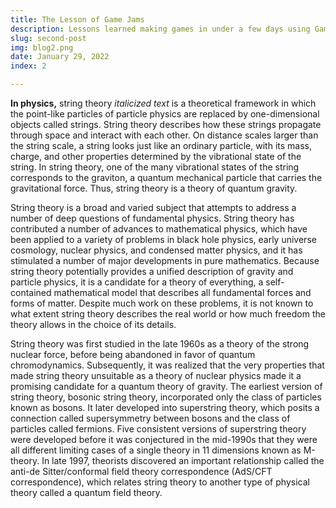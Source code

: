 ```yaml
---
title: The Lesson of Game Jams
description: Lessons learned making games in under a few days using GameMaker Studio 2 (and teamwork) ...
slug: second-post
img: blog2.png
date: January 29, 2022
index: 2

---
```


**In physics,** string theory  *italicized text* is a theoretical framework in which the point-like particles of particle physics are replaced by one-dimensional objects called strings. String theory describes how these strings propagate through space and interact with each other. On distance scales larger than the string scale, a string looks just like an ordinary particle, with its mass, charge, and other properties determined by the vibrational state of the string. In string theory, one of the many vibrational states of the string corresponds to the graviton, a quantum mechanical particle that carries the gravitational force. Thus, string theory is a theory of quantum gravity.

String theory is a broad and varied subject that attempts to address a number of deep questions of fundamental physics. String theory has contributed a number of advances to mathematical physics, which have been applied to a variety of problems in black hole physics, early universe cosmology, nuclear physics, and condensed matter physics, and it has stimulated a number of major developments in pure mathematics. Because string theory potentially provides a unified description of gravity and particle physics, it is a candidate for a theory of everything, a self-contained mathematical model that describes all fundamental forces and forms of matter. Despite much work on these problems, it is not known to what extent string theory describes the real world or how much freedom the theory allows in the choice of its details.

String theory was first studied in the late 1960s as a theory of the strong nuclear force, before being abandoned in favor of quantum chromodynamics. Subsequently, it was realized that the very properties that made string theory unsuitable as a theory of nuclear physics made it a promising candidate for a quantum theory of gravity. The earliest version of string theory, bosonic string theory, incorporated only the class of particles known as bosons. It later developed into superstring theory, which posits a connection called supersymmetry between bosons and the class of particles called fermions. Five consistent versions of superstring theory were developed before it was conjectured in the mid-1990s that they were all different limiting cases of a single theory in 11 dimensions known as M-theory. In late 1997, theorists discovered an important relationship called the anti-de Sitter/conformal field theory correspondence (AdS/CFT correspondence), which relates string theory to another type of physical theory called a quantum field theory.

<v-img src="pone.jpg" alt="Scripts"></v-img>

